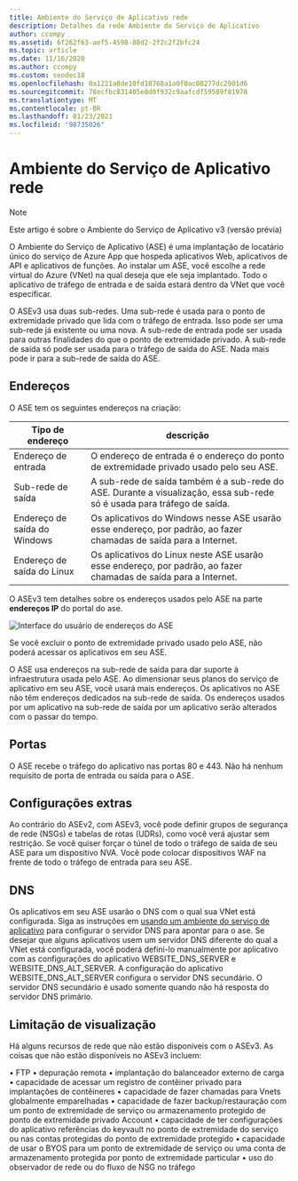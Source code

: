 ```yaml
---
title: Ambiente do Serviço de Aplicativo rede
description: Detalhes da rede Ambiente do Serviço de Aplicativo
author: ccompy
ms.assetid: 6f262f63-aef5-4598-88d2-2f2c2f2bfc24
ms.topic: article
ms.date: 11/16/2020
ms.author: ccompy
ms.custom: seodec18
ms.openlocfilehash: 0a1221a8de10fd18768a1a0f0ac08277dc2901d6
ms.sourcegitcommit: 78ecfbc831405e8d0f932c9aafcdf59589f81978
ms.translationtype: MT
ms.contentlocale: pt-BR
ms.lasthandoff: 01/23/2021
ms.locfileid: "98735026"
---
```

# <a name="app-service-environment-networking"></a>Ambiente do Serviço de Aplicativo rede

> [!NOTE]
> Este artigo é sobre o Ambiente do Serviço de Aplicativo v3 (versão prévia)
> 

O Ambiente do Serviço de Aplicativo (ASE) é uma implantação de locatário único do serviço de Azure App que hospeda aplicativos Web, aplicativos de API e aplicativos de funções. Ao instalar um ASE, você escolhe a rede virtual do Azure (VNet) na qual deseja que ele seja implantado. Todo o aplicativo de tráfego de entrada e de saída estará dentro da VNet que você especificar.  

O ASEv3 usa duas sub-redes.  Uma sub-rede é usada para o ponto de extremidade privado que lida com o tráfego de entrada. Isso pode ser uma sub-rede já existente ou uma nova.  A sub-rede de entrada pode ser usada para outras finalidades do que o ponto de extremidade privado. A sub-rede de saída só pode ser usada para o tráfego de saída do ASE. Nada mais pode ir para a sub-rede de saída do ASE.

## <a name="addresses"></a>Endereços 
O ASE tem os seguintes endereços na criação:

| Tipo de endereço | descrição |
|--------------|-------------|
| Endereço de entrada | O endereço de entrada é o endereço do ponto de extremidade privado usado pelo seu ASE. |
| Sub-rede de saída | A sub-rede de saída também é a sub-rede do ASE. Durante a visualização, essa sub-rede só é usada para tráfego de saída. |
| Endereço de saída do Windows | Os aplicativos do Windows nesse ASE usarão esse endereço, por padrão, ao fazer chamadas de saída para a Internet. |
| Endereço de saída do Linux | Os aplicativos do Linux neste ASE usarão esse endereço, por padrão, ao fazer chamadas de saída para a Internet. |

O ASEv3 tem detalhes sobre os endereços usados pelo ASE na parte **endereços IP** do portal do ase.

![Interface do usuário de endereços do ASE](./media/networking/networking-ip-addresses.png)

Se você excluir o ponto de extremidade privado usado pelo ASE, não poderá acessar os aplicativos em seu ASE.  

O ASE usa endereços na sub-rede de saída para dar suporte à infraestrutura usada pelo ASE. Ao dimensionar seus planos do serviço de aplicativo em seu ASE, você usará mais endereços. Os aplicativos no ASE não têm endereços dedicados na sub-rede de saída. Os endereços usados por um aplicativo na sub-rede de saída por um aplicativo serão alterados com o passar do tempo.

## <a name="ports"></a>Portas

O ASE recebe o tráfego do aplicativo nas portas 80 e 443.  Não há nenhum requisito de porta de entrada ou saída para o ASE. 

## <a name="extra-configurations"></a>Configurações extras

Ao contrário do ASEv2, com ASEv3, você pode definir grupos de segurança de rede (NSGs) e tabelas de rotas (UDRs), como você verá ajustar sem restrição. Se você quiser forçar o túnel de todo o tráfego de saída de seu ASE para um dispositivo NVA. Você pode colocar dispositivos WAF na frente de todo o tráfego de entrada para seu ASE. 

## <a name="dns"></a>DNS

Os aplicativos em seu ASE usarão o DNS com o qual sua VNet está configurada. Siga as instruções em [usando um ambiente do serviço de aplicativo](./using.md#dns-configuration) para configurar o servidor DNS para apontar para o ase. Se desejar que alguns aplicativos usem um servidor DNS diferente do qual a VNet está configurada, você poderá defini-lo manualmente por aplicativo com as configurações do aplicativo WEBSITE_DNS_SERVER e WEBSITE_DNS_ALT_SERVER. A configuração do aplicativo WEBSITE_DNS_ALT_SERVER configura o servidor DNS secundário. O servidor DNS secundário é usado somente quando não há resposta do servidor DNS primário. 

## <a name="preview-limitation"></a>Limitação de visualização

Há alguns recursos de rede que não estão disponíveis com o ASEv3.  As coisas que não estão disponíveis no ASEv3 incluem:

• FTP • depuração remota • implantação do balanceador externo de carga • capacidade de acessar um registro de contêiner privado para implantações de contêineres • capacidade de fazer chamadas para Vnets globalmente emparelhadas • capacidade de fazer backup/restauração com um ponto de extremidade de serviço ou armazenamento protegido de ponto de extremidade privado Account • capacidade de ter configurações do aplicativo referências do keyvault no ponto de extremidade do serviço ou nas contas protegidas do ponto de extremidade protegido • capacidade de usar o BYOS para um ponto de extremidade de serviço ou uma conta de armazenamento protegida por ponto de extremidade particular • uso do observador de rede ou do fluxo de NSG no tráfego
    
    